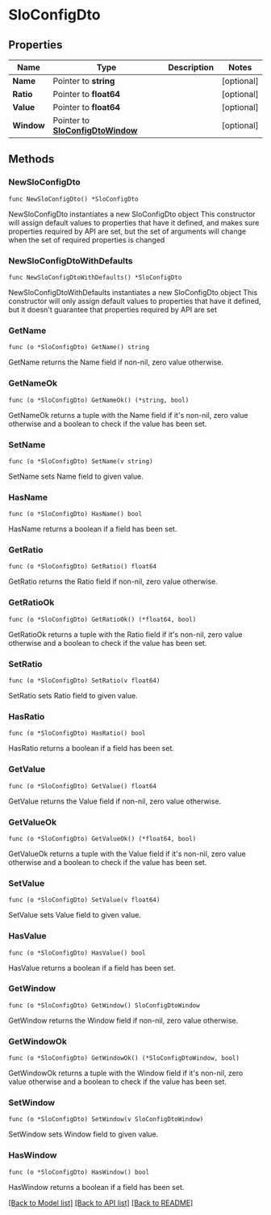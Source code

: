 # SloConfigDto

## Properties

Name | Type | Description | Notes
------------ | ------------- | ------------- | -------------
**Name** | Pointer to **string** |  | [optional] 
**Ratio** | Pointer to **float64** |  | [optional] 
**Value** | Pointer to **float64** |  | [optional] 
**Window** | Pointer to [**SloConfigDtoWindow**](SloConfigDtoWindow.md) |  | [optional] 

## Methods

### NewSloConfigDto

`func NewSloConfigDto() *SloConfigDto`

NewSloConfigDto instantiates a new SloConfigDto object
This constructor will assign default values to properties that have it defined,
and makes sure properties required by API are set, but the set of arguments
will change when the set of required properties is changed

### NewSloConfigDtoWithDefaults

`func NewSloConfigDtoWithDefaults() *SloConfigDto`

NewSloConfigDtoWithDefaults instantiates a new SloConfigDto object
This constructor will only assign default values to properties that have it defined,
but it doesn't guarantee that properties required by API are set

### GetName

`func (o *SloConfigDto) GetName() string`

GetName returns the Name field if non-nil, zero value otherwise.

### GetNameOk

`func (o *SloConfigDto) GetNameOk() (*string, bool)`

GetNameOk returns a tuple with the Name field if it's non-nil, zero value otherwise
and a boolean to check if the value has been set.

### SetName

`func (o *SloConfigDto) SetName(v string)`

SetName sets Name field to given value.

### HasName

`func (o *SloConfigDto) HasName() bool`

HasName returns a boolean if a field has been set.

### GetRatio

`func (o *SloConfigDto) GetRatio() float64`

GetRatio returns the Ratio field if non-nil, zero value otherwise.

### GetRatioOk

`func (o *SloConfigDto) GetRatioOk() (*float64, bool)`

GetRatioOk returns a tuple with the Ratio field if it's non-nil, zero value otherwise
and a boolean to check if the value has been set.

### SetRatio

`func (o *SloConfigDto) SetRatio(v float64)`

SetRatio sets Ratio field to given value.

### HasRatio

`func (o *SloConfigDto) HasRatio() bool`

HasRatio returns a boolean if a field has been set.

### GetValue

`func (o *SloConfigDto) GetValue() float64`

GetValue returns the Value field if non-nil, zero value otherwise.

### GetValueOk

`func (o *SloConfigDto) GetValueOk() (*float64, bool)`

GetValueOk returns a tuple with the Value field if it's non-nil, zero value otherwise
and a boolean to check if the value has been set.

### SetValue

`func (o *SloConfigDto) SetValue(v float64)`

SetValue sets Value field to given value.

### HasValue

`func (o *SloConfigDto) HasValue() bool`

HasValue returns a boolean if a field has been set.

### GetWindow

`func (o *SloConfigDto) GetWindow() SloConfigDtoWindow`

GetWindow returns the Window field if non-nil, zero value otherwise.

### GetWindowOk

`func (o *SloConfigDto) GetWindowOk() (*SloConfigDtoWindow, bool)`

GetWindowOk returns a tuple with the Window field if it's non-nil, zero value otherwise
and a boolean to check if the value has been set.

### SetWindow

`func (o *SloConfigDto) SetWindow(v SloConfigDtoWindow)`

SetWindow sets Window field to given value.

### HasWindow

`func (o *SloConfigDto) HasWindow() bool`

HasWindow returns a boolean if a field has been set.


[[Back to Model list]](../README.md#documentation-for-models) [[Back to API list]](../README.md#documentation-for-api-endpoints) [[Back to README]](../README.md)


